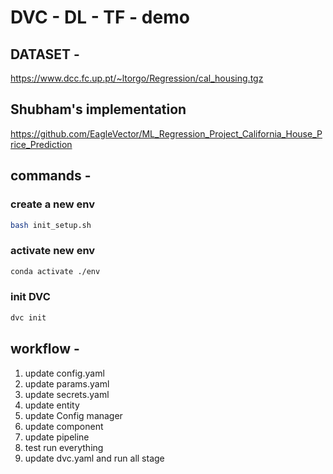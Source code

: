 # DVC - DL - TF - demo


## DATASET - 
https://www.dcc.fc.up.pt/~ltorgo/Regression/cal_housing.tgz
## Shubham's implementation
https://github.com/EagleVector/ML_Regression_Project_California_House_Price_Prediction

## commands - 

### create a new env
```bash
bash init_setup.sh
```

### activate new env
```bash
conda activate ./env
```

### init DVC
```bash
dvc init
```
## workflow - 
1. update config.yaml
2. update params.yaml
3. update secrets.yaml
4. update entity
5. update Config manager
6. update component
7. update pipeline
8. test run everything
9. update dvc.yaml and run all stage
